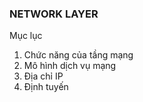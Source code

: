 ### NETWORK LAYER
Mục lục
1. Chức năng của tầng mạng
2. Mô hình dịch vụ mạng
3. Địa chỉ IP
4. Định tuyến



